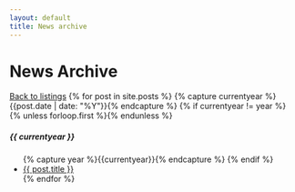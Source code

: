 ```yaml
---
layout: default
title: News archive
---
```

<div class="page-content wc-container">
  <h1>News Archive</h1>  
  <a href="{{ '/' | prepend: site.baseurl | prepend: site.url }} ">Back to listings</a>
  {% for post in site.posts %}
  	{% capture currentyear %}{{post.date | date: "%Y"}}{% endcapture %}
  	{% if currentyear != year %}
    	{% unless forloop.first %}</ul>{% endunless %}
    		<h5>{{ currentyear }}</h5>
    		<ul class="posts">
    		{% capture year %}{{currentyear}}{% endcapture %}
  		{% endif %}
    <li><a href="{{ post.url | prepend: site.baseurl }}">{{ post.title }}</a></li>
{% endfor %}
